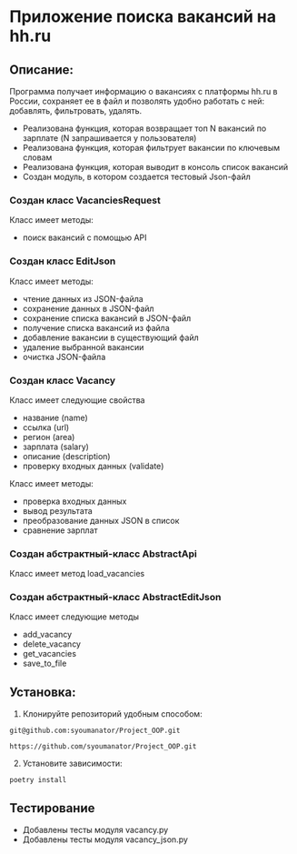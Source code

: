 # Приложение поиска вакансий на hh.ru

## Описание:

Программа получает информацию о вакансиях с платформы hh.ru в России, сохраняет ее в файл и позволять удобно работать с ней: добавлять, фильтровать, удалять.

* Реализована функция, которая возвращает топ N вакансий по зарплате (N запрашивается у пользователя)
* Реализована функция, которая фильтрует вакансии по ключевым словам
* Реализована функция, которая выводит в консоль список вакансий
* Создан модуль, в котором создается тестовый Json-файл

### Создан класс VacanciesRequest
Класс имеет методы:
* поиск вакансий с помощью API



### Создан класс EditJson
Класс имеет методы:
* чтение данных из JSON-файла
* сохранение данных в JSON-файл
* сохранение списка вакансий в JSON-файл
* получение списка вакансий из файла
* добавление вакансии в существующий файл
* удаление выбранной вакансии
* очистка JSON-файла


### Создан класс Vacancy
Класс имеет следующие свойства
* название (name)
* ссылка (url)
* регион (area)
* зарплата (salary)
* описание (description)
* проверку входных данных (validate)

Класс имеет методы:
* проверка входных данных
* вывод результата
* преобразование данных JSON в список
* сравнение зарплат

### Создан абстрактный-класс AbstractApi
Класс имеет метод load_vacancies


### Создан абстрактный-класс AbstractEditJson
Класс имеет следующие методы
* add_vacancy
* delete_vacancy
* get_vacancies
* save_to_file


## Установка:

1. Клонируйте репозиторий удобным способом:
```
git@github.com:syoumanator/Project_OOP.git
```
```
https://github.com/syoumanator/Project_OOP.git
```

2. Установите зависимости:
```
poetry install
```


## Тестирование
* Добавлены тесты модуля vacancy.py
* Добавлены тесты модуля vacancy_json.py

